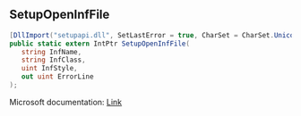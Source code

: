 ## SetupOpenInfFile

```csharp
[DllImport("setupapi.dll", SetLastError = true, CharSet = CharSet.Unicode)]
public static extern IntPtr SetupOpenInfFile(
   string InfName,
   string InfClass,
   uint InfStyle,
   out uint ErrorLine
);
```

Microsoft documentation: [Link](https://docs.microsoft.com/en-us/windows/win32/api/setupapi/nf-setupapi-setupopeninffilew)
